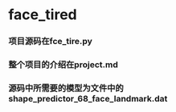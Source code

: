 # face_tired
### 项目源码在fce_tire.py
### 整个项目的介绍在project.md
### 源码中所需要的模型为文件中的shape_predictor_68_face_landmark.dat
